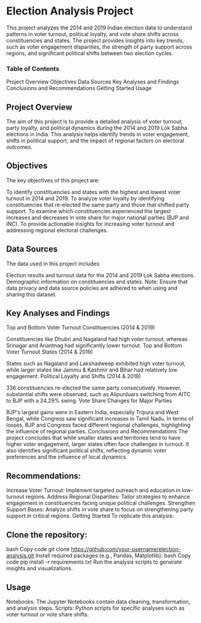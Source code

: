 # Election Analysis Project
This project analyzes the 2014 and 2019 Indian election data to understand patterns in voter turnout, political loyalty, and vote share shifts across constituencies and states. The project provides insights into key trends, such as voter engagement disparities, the strength of party support across regions, and significant political shifts between two election cycles.

### Table of Contents
Project Overview
Objectives
Data Sources
Key Analyses and Findings
Conclusions and Recommendations
Getting Started
Usage

## Project Overview
The aim of this project is to provide a detailed analysis of voter turnout, party loyalty, and political dynamics during the 2014 and 2019 Lok Sabha elections in India. This analysis helps identify trends in voter engagement, shifts in political support, and the impact of regional factors on electoral outcomes.

## Objectives
The key objectives of this project are:

To identify constituencies and states with the highest and lowest voter turnout in 2014 and 2019.
To analyze voter loyalty by identifying constituencies that re-elected the same party and those that shifted party support.
To examine which constituencies experienced the largest increases and decreases in vote share for major national parties (BJP and INC).
To provide actionable insights for increasing voter turnout and addressing regional electoral challenges.

## Data Sources
The data used in this project includes:

Election results and turnout data for the 2014 and 2019 Lok Sabha elections.
Demographic information on constituencies and states.
Note: Ensure that data privacy and data source policies are adhered to when using and sharing this dataset.

## Key Analyses and Findings
Top and Bottom Voter Turnout Constituencies (2014 & 2019)

Constituencies like Dhubri and Nagaland had high voter turnout, whereas Srinagar and Anantnag had significantly lower turnout.
Top and Bottom Voter Turnout States (2014 & 2019)

States such as Nagaland and Lakshadweep exhibited high voter turnout, while larger states like Jammu & Kashmir and Bihar had relatively low engagement.
Political Loyalty and Shifts (2014 & 2019)

336 constituencies re-elected the same party consecutively. However, substantial shifts were observed, such as Alipurduars switching from AITC to BJP with a 24.29% swing.
Vote Share Changes for Major Parties

BJP's largest gains were in Eastern India, especially Tripura and West Bengal, while Congress saw significant increases in Tamil Nadu. In terms of losses, BJP and Congress faced different regional challenges, highlighting the influence of regional parties.
Conclusions and Recommendations
The project concludes that while smaller states and territories tend to have higher voter engagement, larger states often face challenges in turnout. It also identifies significant political shifts, reflecting dynamic voter preferences and the influence of local dynamics.

## Recommendations:
Increase Voter Turnout: Implement targeted outreach and education in low-turnout regions.
Address Regional Disparities: Tailor strategies to enhance engagement in constituencies facing unique political challenges.
Strengthen Support Bases: Analyze shifts in vote share to focus on strengthening party support in critical regions.
Getting Started
To replicate this analysis:

## Clone the repository:
bash
Copy code
git clone https://github.com/your-username/election-analysis.git
Install required packages (e.g., Pandas, Matplotlib):
bash
Copy code
pip install -r requirements.txt
Run the analysis scripts to generate insights and visualizations.
## Usage
Notebooks: The Jupyter Notebooks contain data cleaning, transformation, and analysis steps.
Scripts: Python scripts for specific analyses such as voter turnout or vote share shifts.
